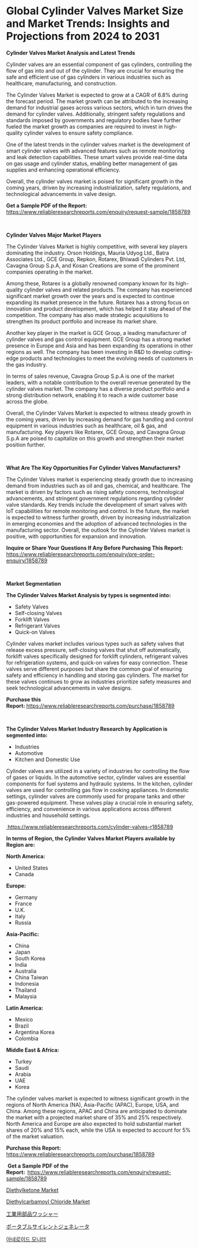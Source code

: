 <p><h1>Global Cylinder Valves Market Size and Market Trends: Insights and Projections from 2024 to 2031</h1></p><p><strong>Cylinder Valves Market Analysis and Latest Trends</strong></p>
<p><p>Cylinder valves are an essential component of gas cylinders, controlling the flow of gas into and out of the cylinder. They are crucial for ensuring the safe and efficient use of gas cylinders in various industries such as healthcare, manufacturing, and construction.</p><p>The Cylinder Valves Market is expected to grow at a CAGR of 6.8% during the forecast period. The market growth can be attributed to the increasing demand for industrial gases across various sectors, which in turn drives the demand for cylinder valves. Additionally, stringent safety regulations and standards imposed by governments and regulatory bodies have further fueled the market growth as companies are required to invest in high-quality cylinder valves to ensure safety compliance.</p><p>One of the latest trends in the cylinder valves market is the development of smart cylinder valves with advanced features such as remote monitoring and leak detection capabilities. These smart valves provide real-time data on gas usage and cylinder status, enabling better management of gas supplies and enhancing operational efficiency.</p><p>Overall, the cylinder valves market is poised for significant growth in the coming years, driven by increasing industrialization, safety regulations, and technological advancements in valve design.</p></p>
<p><strong>Get a Sample PDF of the Report:&nbsp;</strong> <a href="https://www.reliableresearchreports.com/enquiry/request-sample/1858789">https://www.reliableresearchreports.com/enquiry/request-sample/1858789</a></p>
<p>&nbsp;</p>
<p><strong>Cylinder Valves Major Market Players</strong></p>
<p><p>The Cylinder Valves Market is highly competitive, with several key players dominating the industry. Orson Holdings, Mauria Udyog Ltd., Batra Associates Ltd., GCE Group, Repkon, Rotarex, Bhiwadi Cylinders Pvt. Ltd, Cavagna Group S.p.A, and Kosan Creations are some of the prominent companies operating in the market.</p><p>Among these, Rotarex is a globally renowned company known for its high-quality cylinder valves and related products. The company has experienced significant market growth over the years and is expected to continue expanding its market presence in the future. Rotarex has a strong focus on innovation and product development, which has helped it stay ahead of the competition. The company has also made strategic acquisitions to strengthen its product portfolio and increase its market share.</p><p>Another key player in the market is GCE Group, a leading manufacturer of cylinder valves and gas control equipment. GCE Group has a strong market presence in Europe and Asia and has been expanding its operations in other regions as well. The company has been investing in R&D to develop cutting-edge products and technologies to meet the evolving needs of customers in the gas industry.</p><p>In terms of sales revenue, Cavagna Group S.p.A is one of the market leaders, with a notable contribution to the overall revenue generated by the cylinder valves market. The company has a diverse product portfolio and a strong distribution network, enabling it to reach a wide customer base across the globe.</p><p>Overall, the Cylinder Valves Market is expected to witness steady growth in the coming years, driven by increasing demand for gas handling and control equipment in various industries such as healthcare, oil & gas, and manufacturing. Key players like Rotarex, GCE Group, and Cavagna Group S.p.A are poised to capitalize on this growth and strengthen their market position further.</p></p>
<p>&nbsp;</p>
<p><strong>What Are The Key Opportunities For Cylinder Valves Manufacturers?</strong></p>
<p><p>The Cylinder Valves market is experiencing steady growth due to increasing demand from industries such as oil and gas, chemical, and healthcare. The market is driven by factors such as rising safety concerns, technological advancements, and stringent government regulations regarding cylinder valve standards. Key trends include the development of smart valves with IoT capabilities for remote monitoring and control. In the future, the market is expected to witness further growth, driven by increasing industrialization in emerging economies and the adoption of advanced technologies in the manufacturing sector. Overall, the outlook for the Cylinder Valves market is positive, with opportunities for expansion and innovation.</p></p>
<p><strong>Inquire or Share Your Questions If Any Before Purchasing This Report:</strong> <a href="https://www.reliableresearchreports.com/enquiry/pre-order-enquiry/1858789">https://www.reliableresearchreports.com/enquiry/pre-order-enquiry/1858789</a></p>
<p>&nbsp;</p>
<p><strong>Market Segmentation</strong></p>
<p><strong>The Cylinder Valves Market Analysis by types is segmented into:</strong></p>
<p><ul><li>Safety Valves</li><li>Self-closing Valves</li><li>Forklift Valves</li><li>Refrigerant Valves</li><li>Quick-on Valves</li></ul></p>
<p><p>Cylinder valves market includes various types such as safety valves that release excess pressure, self-closing valves that shut off automatically, forklift valves specifically designed for forklift cylinders, refrigerant valves for refrigeration systems, and quick-on valves for easy connection. These valves serve different purposes but share the common goal of ensuring safety and efficiency in handling and storing gas cylinders. The market for these valves continues to grow as industries prioritize safety measures and seek technological advancements in valve designs.</p></p>
<p><strong>Purchase this Report:&nbsp;</strong><a href="https://www.reliableresearchreports.com/purchase/1858789">https://www.reliableresearchreports.com/purchase/1858789</a></p>
<p>&nbsp;</p>
<p><strong>The Cylinder Valves Market Industry Research by Application is segmented into:</strong></p>
<p><ul><li>Industries</li><li>Automotive</li><li>Kitchen and Domestic Use</li></ul></p>
<p><p>Cylinder valves are utilized in a variety of industries for controlling the flow of gases or liquids. In the automotive sector, cylinder valves are essential components for fuel systems and hydraulic systems. In the kitchen, cylinder valves are used for controlling gas flow in cooking appliances. In domestic settings, cylinder valves are commonly used for propane tanks and other gas-powered equipment. These valves play a crucial role in ensuring safety, efficiency, and convenience in various applications across different industries and household settings.</p></p>
<p><a href="https://www.reliableresearchreports.com/cylinder-valves-r1858789">&nbsp;https://www.reliableresearchreports.com/cylinder-valves-r1858789</a></p>
<p><strong>In terms of Region, the Cylinder Valves Market Players available by Region are:</strong></p>
<p>
    <p> <strong> North America: </strong>
        <ul>
            <li>United States</li>
            <li>Canada</li>
        </ul>
        </p> 
    <p> <strong> Europe: </strong>
        <ul>
            <li>Germany</li>
            <li>France</li>
            <li>U.K.</li>
            <li>Italy</li>
            <li>Russia</li>
        </ul>
        </p> 
    <p> <strong> Asia-Pacific: </strong>
        <ul>
            <li>China</li>
            <li>Japan</li>
            <li>South Korea</li>
            <li>India</li>
            <li>Australia</li>
            <li>China Taiwan</li>
            <li>Indonesia</li>
            <li>Thailand</li>
            <li>Malaysia</li>
        </ul>
        </p> 
    <p> <strong> Latin America: </strong>
        <ul>
            <li>Mexico</li>
            <li>Brazil</li>
            <li>Argentina Korea</li>
            <li>Colombia</li>
        </ul>
        </p> 
    <p> <strong> Middle East & Africa: </strong>
        <ul>
            <li>Turkey</li>
            <li>Saudi</li>
            <li>Arabia</li>
            <li>UAE</li>
            <li>Korea</li>
        </ul>
    </p>
    </p>
<p><p>The cylinder valves market is expected to witness significant growth in the regions of North America (NA), Asia-Pacific (APAC), Europe, USA, and China. Among these regions, APAC and China are anticipated to dominate the market with a projected market share of 35% and 25% respectively. North America and Europe are also expected to hold substantial market shares of 20% and 15% each, while the USA is expected to account for 5% of the market valuation.</p></p>
<p><strong>Purchase this Report: </strong><a href="https://www.reliableresearchreports.com/purchase/1858789">https://www.reliableresearchreports.com/purchase/1858789</a></p>
<p>&nbsp;<strong>Get a Sample PDF of the Report:&nbsp;&nbsp;</strong><a href="https://www.reliableresearchreports.com/enquiry/request-sample/1858789">https://www.reliableresearchreports.com/enquiry/request-sample/1858789</a></p>
<p><strong></strong></p>
<p><p><a href="https://issuu.com/reportprime-2/docs/diethylketone-market-size-2030.pptx">Diethylketone Market</a></p><p><a href="https://issuu.com/reportprime-2/docs/diethylcarbamoyl-chloride-market-size-2030.pptx">Diethylcarbamoyl Chloride Market</a></p><p><a href="https://github.com/pepo3k/Market-Research-Report-List-1/blob/main/816612132469.md">工業用部品ワッシャー</a></p><p><a href="https://github.com/vhemk0794148/Market-Research-Report-List-1/blob/main/422541632468.md">ポータブルサイレントジェネレータ</a></p><p><a href="https://github.com/FelipeGrrady654556/Market-Research-Report-List-1/blob/main/608572529585.md">아네로이드 모니터</a></p></p>